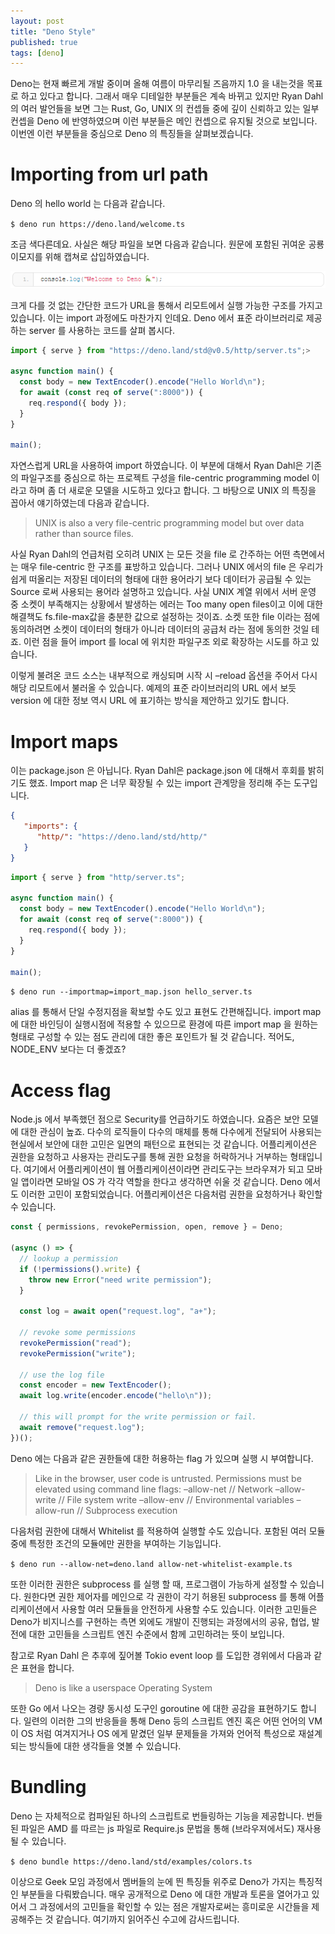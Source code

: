 ```yaml
---
layout: post
title: "Deno Style"
published: true
tags: [deno]
---
```


Deno는 현재 빠르게 개발 중이며 올해 여름이 마무리될 즈음까지 1.0 을 내는것을 목표로 하고 있다고 합니다. 그래서 매우 디테일한 부분들은 계속 바뀌고 있지만 Ryan Dahl의 여러 발언들을 보면 그는 Rust, Go, UNIX 의 컨셉들 중에 깊이 신뢰하고 있는 일부 컨셉을 Deno 에 반영하였으며 이런 부분들은 메인 컨셉으로 유지될 것으로 보입니다. 이번엔 이런 부분들을 중심으로 Deno 의 특징들을 살펴보겠습니다.

# Importing from url path

Deno 의 hello world 는 다음과 같습니다.

`$ deno run https://deno.land/welcome.ts`

조금 색다른데요. 사실은 해당 파일을 보면 다음과 같습니다. 원문에 포함된 귀여운 공룡 이모지를 위해 캡쳐로 삽입하였습니다.

<!-- more -->

![deno](/images/posts/캡처-1.png)

크게 다를 것 없는 간단한 코드가 URL을 통해서 리모트에서 실행 가능한 구조를 가지고 있습니다. 이는 import 과정에도 마찬가지 인데요. Deno 에서 표준 라이브러리로 제공하는 server 를 사용하는 코드를 살펴 봅시다.

```typescript
import { serve } from "https://deno.land/std@v0.5/http/server.ts";> 

async function main() {
  const body = new TextEncoder().encode("Hello World\n");
  for await (const req of serve(":8000")) {
    req.respond({ body });
  }
}

main();
```

자연스럽게 URL을 사용하여 import 하였습니다. 이 부분에 대해서 Ryan Dahl은 기존의 파일구조를 중심으로 하는 프로젝트 구성을 file-centric programming model 이라고 하며 좀 더 새로운 모델을 시도하고 있다고 합니다. 그 바탕으로 UNIX 의 특징을 꼽아서 얘기하였는데 다음과 같습니다.

> UNIX is also a very file-centric programming model
> but over data rather than source files.

사실 Ryan Dahl의 언급처럼 오히려 UNIX 는 모든 것을 file 로 간주하는 어떤 측면에서는 매우 file-centric 한 구조를 표방하고 있습니다. 그러나 UNIX 에서의 file 은 우리가 쉽게 떠올리는 저장된 데이터의 형태에 대한 용어라기 보다 데이터가 공급될 수 있는 Source 로써 사용되는 용어라 설명하고 있습니다. 사실 UNIX 계열 위에서 서버 운영 중 소켓이 부족해지는 상황에서 발생하는 에러는 Too many open files이고 이에 대한 해결책도 fs.file-max값을 충분한 값으로 설정하는 것이죠. 소켓 또한 file 이라는 점에 동의하려면 소켓이 데이터의 형태가 아니라 데이터의 공급처 라는 점에 동의한 것일 테죠. 이런 점을 들어 import 를 local 에 위치한 파일구조 외로 확장하는 시도를 하고 있습니다.

이렇게 불려온 코드 소스는 내부적으로 캐싱되며 시작 시 –reload 옵션을 주어서 다시 해당 리모트에서 불러올 수 있습니다. 예제의 표준 라이브러리의 URL 에서 보듯 version 에 대한 정보 역시 URL 에 표기하는 방식을 제안하고 있기도 합니다.

# Import maps

이는 package.json 은 아닙니다. Ryan Dahl은 package.json 에 대해서 후회를 밝히기도 했죠. Import map 은 너무 확장될 수 있는 import 관계망을 정리해 주는 도구입니다.

```json
{
   "imports": {
      "http/": "https://deno.land/std/http/"
   }
}
```

```typescript
import { serve } from "http/server.ts";

async function main() {
  const body = new TextEncoder().encode("Hello World\n");
  for await (const req of serve(":8000")) {
    req.respond({ body });
  }
}

main();
```


`$ deno run --importmap=import_map.json hello_server.ts`

alias 를 통해서 단일 수정지점을 확보할 수도 있고 표현도 간편해집니다. import map 에 대한 바인딩이 실행시점에 적용할 수 있으므로 환경에 따른 import map 을 원하는 형태로 구성할 수 있는 점도 관리에 대한 좋은 포인트가 될 것 같습니다. 적어도, NODE_ENV 보다는 더 좋겠죠?

# Access flag

Node.js 에서 부족했던 점으로 Security를 언급하기도 하였습니다. 요즘은 보안 모델에 대한 관심이 높죠. 다수의 로직들이 다수의 매체를 통해 다수에게 전달되어 사용되는 현실에서 보안에 대한 고민은 일면의 패턴으로 표현되는 것 같습니다. 어플리케이션은 권한을 요청하고 사용자는 관리도구를 통해 권한 요청을 허락하거나 거부하는 형태입니다. 여기에서 어플리케이션이 웹 어플리케이션이라면 관리도구는 브라우져가 되고 모바일 앱이라면 모바일 OS 가 각각 역할을 한다고 생각하면 쉬울 것 같습니다. Deno 에서도 이러한 고민이 포함되었습니다. 어플리케이션은 다음처럼 권한을 요청하거나 확인할 수 있습니다.

```typescript
const { permissions, revokePermission, open, remove } = Deno;

(async () => {
  // lookup a permission
  if (!permissions().write) {
    throw new Error("need write permission");
  }
  
  const log = await open("request.log", "a+");
  
  // revoke some permissions
  revokePermission("read");
  revokePermission("write");
  
  // use the log file
  const encoder = new TextEncoder();
  await log.write(encoder.encode("hello\n"));
  
  // this will prompt for the write permission or fail.
  await remove("request.log");
})();
```

Deno 에는 다음과 같은 권한들에 대한 허용하는 flag 가 있으며 실행 시 부여합니다.

> Like in the browser, user code is untrusted.
> Permissions must be elevated using command line flags:
> –allow-net // Network
> –allow-write // File system write
> –allow-env // Environmental variables
> –allow-run // Subprocess execution

다음처럼 권한에 대해서 Whitelist 를 적용하여 실행할 수도 있습니다. 포함된 여러 모듈 중에 특정한 조건의 모듈에만 권한을 부여하는 기능입니다.

`$ deno run --allow-net=deno.land allow-net-whitelist-example.ts`

또한 이러한 권한은 subprocess 를 실행 할 때, 프로그램이 가능하게 설정할 수 있습니다. 원한다면 권한 제어자를 메인으로 각 권한이 각기 허용된 subprocess 를 통해 어플리케이션에서 사용할 여러 모듈들을 안전하게 사용할 수도 있습니다. 이러한 고민들은 Deno가 비지니스를 구현하는 측면 외에도 개발이 진행되는 과정에서의 공유, 협업, 발전에 대한 고민들을 스크립트 엔진 수준에서 함께 고민하려는 뜻이 보입니다.

참고로 Ryan Dahl 은 추후에 짚어볼 Tokio event loop 를 도입한 경위에서 다음과 같은 표현을 합니다.

> Deno is like a userspace Operating System

또한 Go 에서 나오는 경량 동시성 도구인 goroutine 에 대한 공감을 표현하기도 합니다. 일련의 이러한 그의 반응들을 통해 Deno 등의 스크립트 엔진 혹은 어떤 언어의 VM이 OS 처럼 여겨지거나 OS 에게 맡겼던 일부 문제들을 가져와 언어적 특성으로 재설계 되는 방식들에 대한 생각들을 엿볼 수 있습니다.

# Bundling

Deno 는 자체적으로 컴파일된 하나의 스크립트로 번들링하는 기능을 제공합니다. 번들된 파일은 AMD 를 따르는 js 파일로 Require.js 문법을 통해 (브라우져에서도) 재사용 될 수 있습니다.

`$ deno bundle https://deno.land/std/examples/colors.ts`

이상으로 Geek 모임 과정에서 멤버들의 눈에 띈 특징들 위주로 Deno가 가지는 특징적인 부분들을 다뤄봤습니다. 매우 공개적으로 Deno 에 대한 개발과 토론을 열어가고 있어서 그 과정에서의 고민들을 확인할 수 있는 점은 개발자로써는 흥미로운 시간들을 제공해주는 것 같습니다. 여기까지 읽어주신 수고에 감사드립니다.